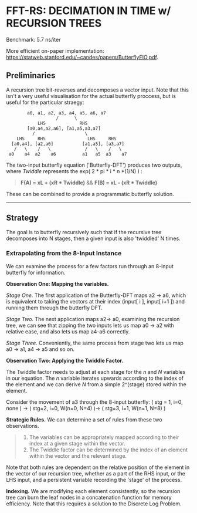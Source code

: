 # FFT-RS: DECIMATION IN TIME w/ RECURSION TREES
    
Benchmark: 5.7 ns/iter

More efficient on-paper implementation: https://statweb.stanford.edu/~candes/papers/ButterflyFIO.pdf.

## Preliminaries

A recursion tree bit-reverses and decomposes a vector input. Note that this isn't a very useful visualisation for the actual butterfly proccess, but is useful for the particular straegy:

            a0, a1, a2, a3, a4, a5, a6, a7
                       /      \       
                LHS             RHS
            [a0,a4,a2,a6], [a1,a5,a3,a7]
              /	    	          \
        LHS     RHS                LHS     RHS
      [a0,a4], [a2,a6]           [a1,a5], [a3,a7]
       /   \    /   \             /   \    /   \
     a0    a4  a2    a6          a1   a5  a3    a7


    
The two-input butterfly equation ('Butterfly-DFT') produces two outputs, where _Twiddle_ represents the exp( 2 * pi * i * n *(1/N) ) : 

> **F(A) = xL + (xR * Twiddle)** 
> && 
>**F(B) = xL - (xR * Twiddle)**

These can be combined to provide a programmatic butterfly solution. 
* * *

## Strategy

The goal is to butterfly recursively such that if the recursive tree decomposes into N stages, then a given input is also 'twiddled' N times.

### Extrapolating from the 8-Input Instance

We can examine the process for a few factors run through an 8-input butterfly for information.

**Observation One: Mapping the variables.**

_Stage One._ 
The first application of the Butterfly-DFT maps a2 -> a6, which is equivalent to taking the vectors at their index (input[ i ], input[ i+1 ]) and running them through the butterfly DFT.

_Stage Two._ 
The next application maps a2-> a0, examining the recursion tree, we can see that zipping the two inputs lets us map a0 -> a2 with relative ease, and also lets us map a4-a6 correctly.

_Stage Three._ 
Conveniently, the same process from stage two lets us map a0 -> a1, a4 -> a5 and so on.

**Observation Two: Applying the Twiddle Factor.**

The Twiddle factor needs to adjust at each stage for the *n* and *N* variables in our equation. The *n* variable iterates upwards according to the index of the element and we can derive *N* from a simple 2^(stage) stored within the element. 

Consider the movement of a3 through the 8-input butterfly: ( stg = 1, i=0, none ) ->  ( stg=2, i=0, W(n=0, N=4) )-> ( stg=3, i=1, W(n=1, N=8) )

**Strategic Rules.** 
We can determine a set of rules from these two observations.
> 1. The variables can be appropriately mapped according to their index at a given stage within the vector.
> 2. The Twiddle factor can be determined by the index of an element within the vector and the relevant stage.

Note that both rules are dependent on the relative position of the element in the vector of our recursion tree, whether as a part of the RHS input, or the LHS input, and a persistent variable recording the 'stage' of the process. 

**Indexing.**
We are modifying each element consistently, so the recursion tree can burn the leaf nodes in a concatenation function for memory efficiency. Note that this requires a solution to the Discrete Log Problem.